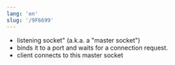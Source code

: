 ```yaml
---
lang: 'en'
slug: '/9F6699'
---
```


- listening socket" (a.k.a. a "master socket")
- binds it to a port and waits for a connection request.
- client connects to this master socket 